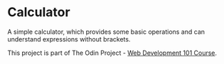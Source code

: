 # Calculator
A simple calculator, which provides some basic operations and can understand expressions without brackets.

This project is part of The Odin Project - [Web Development 101 Course](https://www.theodinproject.com/courses/web-development-101/lessons/calculator).
